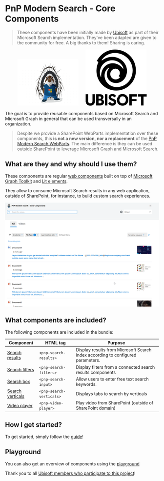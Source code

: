 # PnP Modern Search - Core Components

> These components have been initially made by [Ubisoft](https://www.ubisoft.com/) as part of their Microsoft Search implementation. They've been adapted are given to the community for free. A big thanks to them! Sharing is caring.

<p align="center">
   <img alt="PnP Logo"src="./docs/assets/pnp.png"/>&nbsp;&nbsp;&nbsp;&nbsp;&nbsp;&nbsp;<picture><source media="(prefers-color-scheme: dark)" srcset="./docs/assets/ubisoft_stacked_logo_white.png"><source media="(prefers-color-scheme: light)" srcset="./docs/assets/ubisoft_stacked_logo_black.png"><img alt="Ubisoft Logo" src="./docs/assets/ubisoft_stacked_logo_black.png"/></picture>
</p>

The goal is to provide reusable components based on Microsoft Search and Microsoft Graph in general that can be used transversally in an organization.

> Despite we provide a SharePoint WebParts implementation over these components, this **is not a new version, nor a replacement** of the [PnP Modern Search WebParts](https://github.com/microsoft-search/pnp-modern-search). The main difference is they can be used outside SharePoint to leverage Microsoft Graph and Microsoft Search.

## What are they and why should I use them?

These components are regular [web components](https://developer.mozilla.org/en-US/docs/Web/Web_Components) built on top of [Microsoft Graph Toolkit](https://learn.microsoft.com/en-us/graph/toolkit/overview) and [Lit elements](https://lit.dev/docs/).

They allow to consume Microsoft Search results in any web application, outside of SharePoint, for instance, to build custom search experiences.

<p align="center">
   <img src="./docs/assets/components.png"/>
</p>

## What components are included?

The following components are included in the bundle:

| Component | HTML tag | Purpose |
| --------- | -------- | ------- |
| [Search results](https://azpnpmodernsearchcoresto.z9.web.core.windows.net/latest/index.html?path=/docs/components-search-search-results--usage-query) | `<pnp-search-results>` | Display results from Microsoft Search index according to configured parameters. |
| [Search filters](https://azpnpmodernsearchcoresto.z9.web.core.windows.net/latest/index.html?path=/docs/components-search-search-filters--usage) | `<pnp-search-filters>` | Display filters from a connected search results components |
| [Search box](https://azpnpmodernsearchcoresto.z9.web.core.windows.net/latest/index.html?path=/docs/components-search-search-box--usage) | `<pnp-search-input>` | Allow users to enter free text search keywords.
| [Search verticals](https://azpnpmodernsearchcoresto.z9.web.core.windows.net/latest/index.html?path=/docs/components-search-search-verticals--usage) | `<pnp-search-verticals>`  | Displays tabs to search by verticals |
| [Video player](https://azpnpmodernsearchcoresto.z9.web.core.windows.net/latest/index.html?path=/docs/components-misc-video-player--usage) | `<pnp-video-player>`  | Play video from SharePoint (outside of SharePoint domain) |

##  How I get started?

To get started, simply follow the [guide](https://microsoft-search.github.io/pnp-modern-search-core-components/development/getting_started/)!

## Playground

You can also get an overview of components using the [playground](https://azpnpmodernsearchcoresto.z9.web.core.windows.net/latest/index.html?path=/docs/introduction-getting-started--docs)

Thank you to all [Ubisoft members who participate to this project](https://microsoft-search.github.io/pnp-modern-search-core-components/thanks/)!